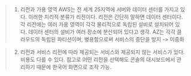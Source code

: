 >1. 리전과 가용 영역
>	AWS는 전 세계 25지역에 서버와 데이터 센터를 가지고 있다. 이러한 지리적 분류가 리전이다.
>	리전은 간단히 말하면 데이터 센터이다. 각 리전에는 여러 가용 영역이 각각 물리적으로 독립된 설비로 설치되어 있다. 데이터 센터의 설비가 여러 장소에 분산되어 있다고 생각.
>	AZ는 각각 클라우드의 독립된 파티션이며, 병용함으로써 서비스의 중단을 방지 -> 이중화

>2. 리전과 서비스
>	리전에 따라 제공되는 서비스와 제공되지 않는 서비스가 있다. 비용도 다를 수 있다. 
>	참고로 어떤 리전을 선택해도 콘솔의 대시보드에서 관리하기 때문에 한국어 화면으로 조작 가능.

